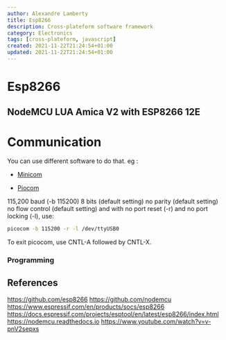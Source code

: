 ```yaml
---
author: Alexandre Lamberty
title: Esp8266
description: Cross-plateform software framework
category: Electronics
tags: [cross-plateform, javascript]
created: 2021-11-22T21:24:54+01:00
updated: 2021-11-22T21:24:54+01:00
---
```


# Esp8266

## NodeMCU LUA Amica V2 with ESP8266 12E

# Communication

You can use different software to do that. eg :

- [Minicom](https://linux.die.net/man/1/minicom)

- [Piocom](https://linux.die.net/man/8/picocom)

115,200 baud (-b 115200)
8 bits (default setting)
no parity (default setting)
no flow control (default setting)
and with no port reset (-r) and no port locking (-l),
use:

```bash
picocom -b 115200 -r -l /dev/ttyUSB0
```

To exit picocom, use CNTL-A followed by CNTL-X.

### Programming


## References

<https://github.com/esp8266>
<https://github.com/nodemcu>
<https://www.espressif.com/en/products/socs/esp8266>
<https://docs.espressif.com/projects/esptool/en/latest/esp8266/index.html>
<https://nodemcu.readthedocs.io>
<https://www.youtube.com/watch?v=v-pnV2sepxs>
